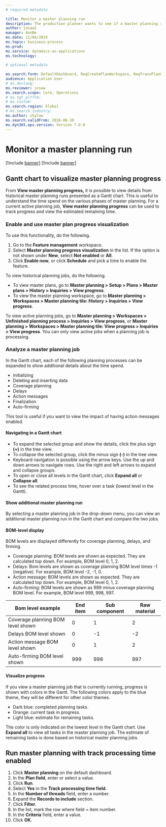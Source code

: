 ```yaml
--- 
# required metadata 
 
title: Monitor a master planning run
description: The production planner wants to see if a master planning run is in progress. 
author: josaw1
manager: AnnBe 
ms.date: 11/04/2019
ms.topic: business-process 
ms.prod:  
ms.service: dynamics-ax-applications 
ms.technology:  
 
# optional metadata 
 
ms.search.form: DefaultDashboard, ReqCreatePlanWorkspace, ReqTransPlanCard, SysQueryForm, InventItemIdLookupSimple, ReqLog, ReqProcessTaskTrace   
audience: Application User 
# ms.devlang:  
ms.reviewer: josaw
ms.search.scope: Core, Operations 
# ms.tgt_pltfrm:  
# ms.custom:  
ms.search.region: Global
# ms.search.industry: 
ms.author: shylaw
ms.search.validFrom: 2016-06-30 
ms.dyn365.ops.version: Version 7.0.0 
---
```


# Monitor a master planning run

[!include [banner](../../includes/banner.md)]
[!include [banner](../../includes/preview-banner.md)]


## Gantt chart to visualize master planning progress

From **View master planning progress,** it is possible to view details from historical master planning runs presented as a Gantt chart. This is useful to understand the time spend on the various phases of master planning. For a current active planning job, **View master planning progress** can be used to track progress and view the estimated remaining time.

### Enable and use master plan progress visualization

To use this functionality, do the following.

1. Go to the **Feature management** workspace.
1. Select **Master planning progress visualization** in the list. If the option is not shown under **New**, select **Not enabled** or **All**.
1. Click **Enable now**, or click **Schedule** and pick a time to enable the feature.


To view historical planning jobs, do the following.

- To view master plans, go to **Master planning > Setup > Plans > Master plans > History > Inquiries > View progress**.
- To view the master planning workspace, go to **Master planning > Workspaces > Master planning tile: History > Inquiries > View progress**.

To view active planning jobs, go to **Master planning > Workspaces > Unfinished planning process > Inquiries > View progress**, or **Master planning > Workspaces > Master planning tile: View progress > Inquiries > View progress**. You can only view active jobs when a planning job is processing.


### Analyze a master planning job

In the Gantt chart, each of the following planning processes can be expanded to show additional details about the time spend.

- Initializing
- Deleting and inserting data
- Coverage planning
- Delays
- Action messages
- Finalization
- Auto-firming

This tool is useful if you want to view the impact of having action messages enabled.

#### Navigating in a Gantt chart

- To expand the selected group and show the details, click the plus sign **(+)** in the tree view.
- To collapse the selected group, click the minus sign **(-)** in the tree view.
- Keyboard navigation is possible using the arrow keys. Use the up and down arrows to navigate rows. Use the right and left arrows to expand and collapse groups.
- To open or close all levels in the Gantt chart, click **Expand all** or **Collapse all**.
- To see the related process time, hover over a task (lowest level in the Gantt).

#### Show additional master planning run

By selecting a master planning job in the drop-down menu, you can view an additional master planning run in the Gantt chart and compare the two jobs.

#### BOM-level display

BOM levels are displayed differently for coverage planning, delays, and firming.

- Coverage planning: BOM levels are shown as expected. They are calculated top down. For example, BOM level 0, 1, 2.
- Delays: Bom levels are shown as coverage planning BOM level times -1 (negative). For example, BOM level  -2, -1, 0.
- Action message: BOM levels are shown as expected. They are calculated top down. For example, BOM level 0, 1, 2.
- Auto-firming: BOM levels are shown as 999 minus coverage planning BOM level. For example, BOM level 999, 998, 997.

| Bom level example | End item | Sub component | Raw material |
| --- | --- | --- | --- |
| Coverage planning BOM level shown | 0 | 1 | 2 |
| Delays BOM level shown | 0 | -1 | -2 |
| Action message BOM level shown | 0 | 1 | 2 |
| Auto-firming BOM level shown | 999 | 998 | 997 |

#### Visualize progress

If you view a master planning job that is currently running, progress is shown with colors in the Gantt. The following colors apply to the blue theme, they will be different for other color themes.

- Dark blue: completed planning tasks.
- Orange: current task in progress.
- Light blue: estimate for remaining tasks.

The color is only indicated on the lowest level in the Gantt chart. Use **Expand all** to view all tasks in the master planning job. The estimate of remaining tasks is done based on historical master planning jobs.

## Run master planning with track processing time enabled

1. Click **Master planning** on the default dashboard.  
1. In the **Plan field**, enter or select a value.
1. Click **Run**.
1. Select **Yes** in the **Track processing time field**.
1. In the **Number of threads** field, enter a number.
1. Expand the **Records to include** section.
1. Click **Filter**.
1. In the list, mark the row where field = item number.  
1. In the **Criteria** field, enter a value.
1. Click **OK**.
